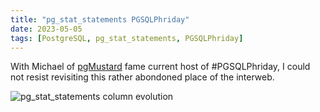 ```yaml
---
title: "pg_stat_statements PGSQLPhriday"
date: 2023-05-05
tags: [PostgreSQL, pg_stat_statements, PGSQLPhriday]
---
```


With Michael of [pgMustard](www.pgmustard.com) fame current host of #PGSQLPhriday, I could not resist revisiting this rather abondoned place of the interweb.

![pg_stat_statements column evolution](/img/pg_stat_statements_column_evolution.jpg)
